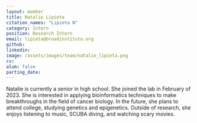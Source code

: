 ```yaml
---
layout: member
title: Natalie Lipieta
citation_names: "Lipieta N"
category: Intern
position: Research Intern
email: lipieta@broadinstitute.org
github: 
linkedin: 
image: /assets/images/team/natalie_lipieta.png
cv:
alum: false
parting_date: 
---
```


Natalie is currently a senior in high school. She joined the lab in February of 2023. She is interested in applying bioinformatics techniques to make breakthroughs in the field of cancer biology. In the future, she plans to attend college, studying genetics and epigenetics. Outside of research, she enjoys listening to music, SCUBA diving, and watching scary movies.
